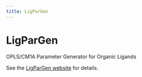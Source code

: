 ```yaml
---
title: LigParGen
---
```


# LigParGen

OPLS/CM1A Parameter Generator for Organic Ligands

See the [LigParGen website](http://zarbi.chem.yale.edu/ligpargen/gmx_tutorial.html) for details.
